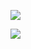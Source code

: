 [![](https://github-readme-stats.vercel.app/api?username=Secon0101&count_private=true&show_icons=true)](https://github.com/anuraghazra/github-readme-stats)

[![](https://github-readme-stats.vercel.app/api/top-langs/?username=Secon0101&layout=compact)](https://github.com/anuraghazra/github-readme-stats)
